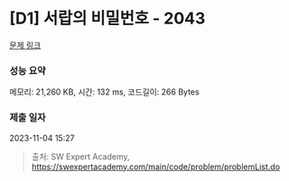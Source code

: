# [D1] 서랍의 비밀번호 - 2043 

[문제 링크](https://swexpertacademy.com/main/code/problem/problemDetail.do?contestProbId=AV5QJ_8KAx8DFAUq) 

### 성능 요약

메모리: 21,260 KB, 시간: 132 ms, 코드길이: 266 Bytes

### 제출 일자

2023-11-04 15:27



> 출처: SW Expert Academy, https://swexpertacademy.com/main/code/problem/problemList.do